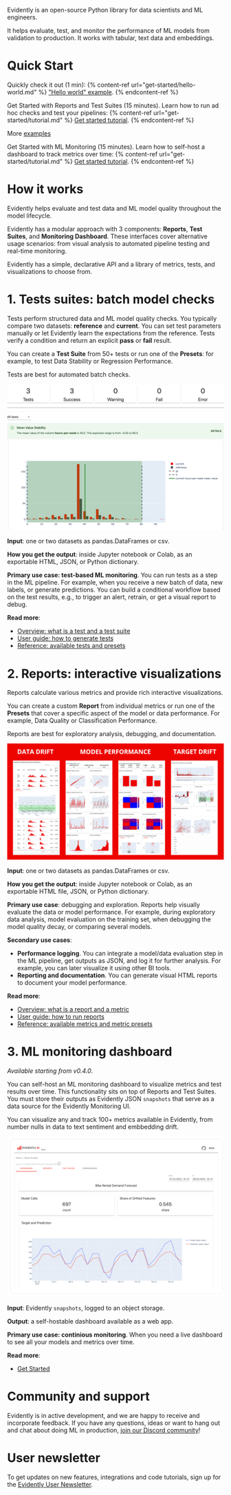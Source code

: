 Evidently is an open-source Python library for data scientists and ML engineers. 

It helps evaluate, test, and monitor the performance of ML models from validation to production. It works with tabular, text data and embeddings.

# Quick Start

Quickly check it out (1 min):
{% content-ref url="get-started/hello-world.md" %}
["Hello world" example](get-started/hello-world.md). 
{% endcontent-ref %}

Get Started with Reports and Test Suites (15 minutes). Learn how to run ad hoc checks and test your pipelines:
{% content-ref url="get-started/tutorial.md" %}
[Get started tutorial](get-started/tutorial.md). 
{% endcontent-ref %}

More [examples](examples/examples.md) 

Get Started with ML Monitoring (15 minutes). Learn how to self-host a dashboard to track metrics over time:
{% content-ref url="get-started/tutorial.md" %}
[Get started tutorial](get-started/tutorial-monitoring.md). 
{% endcontent-ref %}

# How it works 

Evidently helps evaluate and test data and ML model quality throughout the model lifecycle.

Evidently has a modular approach with 3 components: **Reports**, **Test Suites**, and **Monitoring Dashboard**. These interfaces cover alternative usage scenarios: from  visual analysis to automated pipeline testing and real-time monitoring.

Evidently has a simple, declarative API and a library of metrics, tests, and visualizations to choose from.

# 1. Tests suites: batch model checks 

Tests perform structured data and ML model quality checks. You typically compare two datasets: **reference** and **current**. You can set test parameters manually or let Evidently learn the expectations from the reference. Tests verify a condition and return an explicit **pass** or **fail** result. 
 
You can create a **Test Suite** from 50+ tests or run one of the **Presets**: for example, to test Data Stability or Regression Performance.

Tests are best for automated batch checks.
 
![Example of an Evidently test](.gitbook/assets/main/evidently_tests_main-min.png)

**Input**: one or two datasets as pandas.DataFrames or csv.
 
**How you get the output**: inside Jupyter notebook or Colab, as an exportable HTML, JSON, or Python dictionary.
 
**Primary use case: test-based ML monitoring**. You can run tests as a step in the ML pipeline. For example, when you receive a new batch of data, new labels, or generate predictions. You can build a conditional workflow based on the test results, e.g., to trigger an alert, retrain, or get a visual report to debug.  

**Read more**:
* [Overview: what is a test and a test suite](introduction/core-concepts.md) 
* [User guide: how to generate tests](tests-and-reports/run-tests.md) 
* [Reference: available tests and presets](reference/all-tests.md) 

# 2. Reports: interactive visualizations

Reports calculate various metrics and provide rich interactive visualizations. 
 
You can create a custom **Report** from individual metrics or run one of the **Presets** that cover a specific aspect of the model or data performance. For example, Data Quality or Classification Performance.
 
Reports are best for exploratory analysis, debugging, and documentation.

![Evidently reports](.gitbook/assets/main/evidently_reports_main-min.png)

**Input**: one or two datasets as pandas.DataFrames or csv. 
 
**How you get the output**: inside Jupyter notebook or Colab, as an exportable HTML file, JSON, or Python dictionary.
 
**Primary use case**: debugging and exploration. Reports help visually evaluate the data or model performance. For example, during exploratory data analysis, model evaluation on the training set, when debugging the model quality decay, or comparing several models.  
 
**Secondary use cases**: 
* **Performance logging**. You can integrate a model/data evaluation step in the ML pipeline, get outputs as JSON, and log it for further analysis. For example, you can later visualize it using other BI tools.
* **Reporting and documentation**. You can generate visual HTML reports to document your model performance.   

**Read more**:
* [Overview: what is a report and a metric](introduction/core-concepts.md) 
* [User guide: how to run reports](tests-and-reports/get-reports.md) 
* [Reference: available metrics and metric presets](reference/all-metrics.md) 

# 3. ML monitoring dashboard

*Available starting from v0.4.0*. 

You can self-host an ML monitoring dashboard to visualize metrics and test results over time. This functionality sits on top of Reports and Test Suites. You must store their outputs as Evidently JSON `snapshots` that serve as a data source for the Evidently Monitoring UI.

You can visualize any and track 100+ metrics available in Evidently, from number nulls in data to text sentiment and embbedding drift.

![ML monitoring](.gitbook/assets/main/evidently_ml_monitoring_main-min.png)

**Input**: Evidently `snapshots`, logged to an object storage. 

**Output**: a self-hostable dashboard available as a web app.
  
**Primary use case: continious monitoring**. When you need a live dashboard to see all your models and metrics over time. 
 
**Read more**:
* [Get Started](get-started/tutorial-monitoring.md)

# Community and support 

Evidently is in active development, and we are happy to receive and incorporate feedback. If you have any questions, ideas or want to hang out and chat about doing ML in production, [join our Discord community](https://discord.com/invite/xZjKRaNp8b)!

# User newsletter

To get updates on new features, integrations and code tutorials, sign up for the [Evidently User Newsletter](https://www.evidentlyai.com/user-newsletter). 
